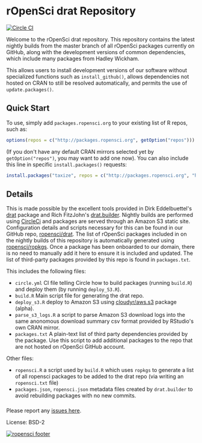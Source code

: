 # rOpenSci drat Repository

[![Circle CI](https://circleci.com/gh/ropensci/drat/tree/gh-pages.svg?style=svg)](https://circleci.com/gh/ropensci/drat/tree/gh-pages)


Welcome to the rOpenSci drat repository.  This repository contains the latest nightly builds from the master branch of all rOpenSci packages currently on GitHub, along with the development versions of common dependencies, which include many packages from Hadley Wickham.

This allows users to install development versions of our software without specialized functions such as `install_github()`, allows
dependencies not hosted on CRAN to still be resolved automatically, and permits the use of `update.packages()`. 


<!--

## Download Logs

The rOpenSci packages repository publishes anonymous download statistics of packages pulled from the repository, using the same [format used by RStudio's CRAN mirror](http://cran-logs.rstudio.com/).  These can be found in a unified file at <http://packages.ropensci.org/downloads.csv>.  These may not be up to date.

-->

## Quick Start

To use, simply add
`packages.ropensci.org` to your existing list of R repos, such as:

```r
options(repos = c("http://packages.ropensci.org", getOption("repos")))
```

(If you don't have any default CRAN mirrors selected yet by `getOption("repos")`, you may want to add one now). You can also include this line in specific `install.packages()` requests:

```r
install.packages("taxize", repos = c("http://packages.ropensci.org", "http://cran.rstudio.com"))
```

## Details

This is made possible by the excellent tools provided in Dirk Eddelbuettel's [drat](https://github.com/eddelbuettel/drat) package and Rich FitzJohn's [drat.builder](https://github.com/richfitz/drat.builder). Nightly
builds are performed using [CircleCi](https://circleci.com) and packages are served through an Amazon S3 static site. Configuration details
and scripts necessary for this can be found in our GitHub repo, [ropensci/drat](https://github.com/ropensci/drat). The list of rOpenSci packages included in
on the nightly builds of this repository is automatically generated using [ropensci/ropkgs](https://github.com/ropensci/ropkgs).  Once a package has been onboarded to our domain, 
there is no need to manually add it here to ensure it is included and updated. The list of third-party packages provided by this repo is found
in `packages.txt`.


This includes the following files:

- `circle.yml` CI file telling Circle how to build packages (running `build.R`) and deploy them (by running `deploy_S3.R`).
- `build.R` Main script file for generating the drat repo.
- `deploy_s3.R` deploy to Amazon S3 using [cloudyr/aws.s3](https://github.com/cloudyr/aws.s3) package (alpha).
- `parse_s3_logs.R` a script to parse Amazon S3 download logs into the same anonomous download summary csv format provided by RStudio's own CRAN mirror. 
- `packages.txt` A plain-text list of third party dependencies provided by the package.  Use this script to add additional packages to the repo that are not hosted on rOpenSci GitHub account.  

Other files:

- `ropensci.R` a script used by `build.R` which uses `ropkgs` to generate a list of all ropensci packages to be added to the drat repo (via writing an `ropensci.txt` file)
- `packages.json`, `ropensci.json` metadata files created by `drat.builder` to avoid rebuilding packages with no new commits.

### 


Please report any [issues here](https://github.com/ropensci/drat/issues).

License: BSD-2

[![ropensci footer](http://ropensci.org/public_images/github_footer.png)](http://ropensci.org)
